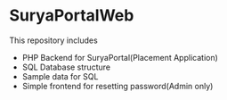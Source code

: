 # SuryaPortalWeb

This repository includes
- PHP Backend for SuryaPortal(Placement Application)
- SQL Database structure
- Sample data for SQL
- Simple frontend for resetting password(Admin only)

